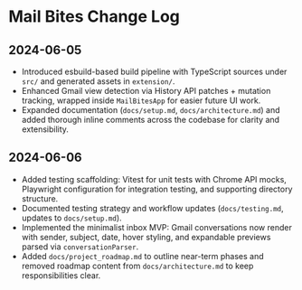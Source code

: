 # Mail Bites Change Log

## 2024-06-05
- Introduced esbuild-based build pipeline with TypeScript sources under `src/` and generated assets in `extension/`.
- Enhanced Gmail view detection via History API patches + mutation tracking, wrapped inside `MailBitesApp` for easier future UI work.
- Expanded documentation (`docs/setup.md`, `docs/architecture.md`) and added thorough inline comments across the codebase for clarity and extensibility.

## 2024-06-06
- Added testing scaffolding: Vitest for unit tests with Chrome API mocks, Playwright configuration for integration testing, and supporting directory structure.
- Documented testing strategy and workflow updates (`docs/testing.md`, updates to `docs/setup.md`).
- Implemented the minimalist inbox MVP: Gmail conversations now render with sender, subject, date, hover styling, and expandable previews parsed via `conversationParser`.
- Added `docs/project_roadmap.md` to outline near-term phases and removed roadmap content from `docs/architecture.md` to keep responsibilities clear.
